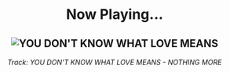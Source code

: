 <div align="center"> 
<h1>Now Playing...</h1>

![YOU DON'T KNOW WHAT LOVE MEANS](https://i.scdn.co/image/ab67616d00001e0226c83a2d944f069c270c18f2)
--
_<p>Track: YOU DON'T KNOW WHAT LOVE MEANS - NOTHING MORE </p>_
</div>
